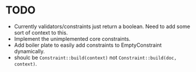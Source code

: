 # TODO

  * Currently validators/constraints just return a boolean. Need to add some sort of context to this.
  * Implement the unimplemented core constraints.
  * Add boiler plate to easily add constraints to EmptyConstraint dynamically.
  * shoulc be `Constraint::build(context)` not `Constraint::build(doc, context)`.
